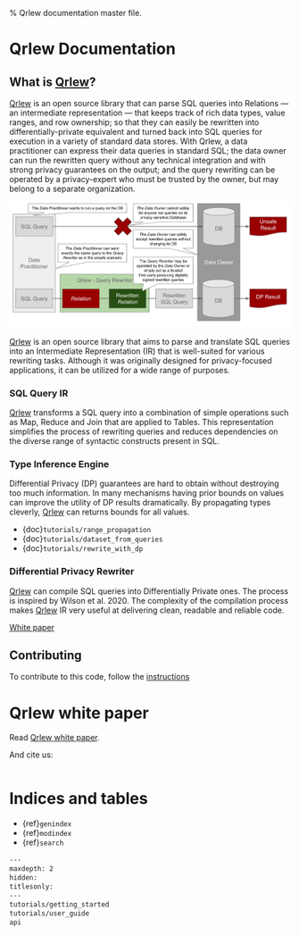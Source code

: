 % Qrlew documentation master file.

# Qrlew Documentation

## What is [Qrlew](https://qrlew.github.io/)?

[Qrlew](https://qrlew.github.io/) is an open source library that can parse SQL queries into
Relations — an intermediate representation — that keeps track of rich data types, value
ranges, and row ownership; so that they can easily be rewritten into differentially-private
equivalent and turned back into SQL queries for execution in a variety of standard data
stores.
With Qrlew, a data practitioner can express their data queries in standard SQL; the data
owner can run the rewritten query without any technical integration and with strong privacy
guarantees on the output; and the query rewriting can be operated by a privacy-expert who
must be trusted by the owner, but may belong to a separate organization.

![Qrlew](./_static/qrlew_process.svg)

[Qrlew](https://qrlew.github.io/) is an open source library that aims to parse and translate SQL queries into an Intermediate Representation (IR) that is well-suited for various rewriting tasks. Although it was originally designed for privacy-focused applications, it can be utilized for a wide range of purposes.

### SQL Query IR
[Qrlew](https://qrlew.github.io/) transforms a SQL query into a combination of simple operations such as Map, Reduce and Join that are applied to Tables. This representation simplifies the process of rewriting queries and reduces dependencies on the diverse range of syntactic constructs present in SQL.

### Type Inference Engine
Differential Privacy (DP) guarantees are hard to obtain without destroying too much information. In many mechanisms having prior bounds on values can improve the utility of DP results dramatically. By propagating types cleverly, [Qrlew](https://qrlew.github.io/) can returns bounds for all values.

- {doc}`tutorials/range_propagation`
- {doc}`tutorials/dataset_from_queries`
- {doc}`tutorials/rewrite_with_dp`

### Differential Privacy Rewriter
[Qrlew](https://qrlew.github.io/) can compile SQL queries into Differentially Private ones. The process is inspired by Wilson et al. 2020. The complexity of the compilation process makes [Qrlew](https://qrlew.github.io/) IR very useful at delivering clean, readable and reliable code.

[White paper](https://hal.science/hal-04350665v1/document)

## Contributing

To contribute to this code, follow the [instructions](contributing)

# Qrlew white paper

Read [Qrlew white paper](https://hal.science/hal-04350665v1/file/qrlew.pdf).

And cite us:
```bibtex

```

# Indices and tables

- {ref}`genindex`
- {ref}`modindex`
- {ref}`search`

```{toctree}
---
maxdepth: 2
hidden:
titlesonly:
---
tutorials/getting_started
tutorials/user_guide
api
```